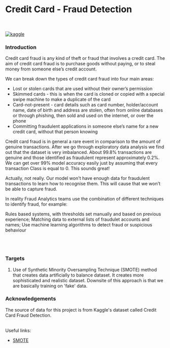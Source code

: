 # Credit Card - Fraud Detection <br><br/>

[![kaggle](https://img.shields.io/badge/_-Open_in_Kaggle-informational?style=plastic&logo=kaggle&logoColor=white&color=045bab&link=https://www.kaggle.com/code/martinab/credit-card-fraud-detection?scriptVersionId=113900916)](https://www.kaggle.com/code/martinab/credit-card-fraud-detection?scriptVersionId=113900916)

### Introduction
Credit card fraud is any kind of theft or fraud that involves a credit card. The aim of credit card fraud is to purchase goods without paying, or to steal money from someone else’s credit account.

We can break down the types of credit card fraud into four main areas:

 - Lost or stolen cards that are used without their owner’s permission
 - Skimmed cards - this is when the card is cloned or copied with a special swipe machine to make a duplicate of the card
 - Card-not-present - card details such as card number, holder/account name, date of birth and address are stolen, often from online databases or through phishing, then sold and used on the internet, or over the phone
 - Committing fraudulent applications in someone else’s name for a new credit card, without that person knowing

Credit card fraud is in general a rare event in comparison to the amount of genuine transactions. After we go through exploratory data analysis we find out that the dataset is very imbalanced. About 99.8% transactions are genuine and those identified as fraudulent represent approximately 0.2%. We can get over 99% model accuracy easily just by assuming that every transaction Class is equal to 0. This sounds great!

Actually, not really. Our model won't have enough data for fraudulent transactions to learn how to recognise them. This will cause that we won't be able to capture fraud.

In reality Fraud Analytics teams use the combination of different techniques to identify fraud, for example:

Rules based systems, with thresholds set manually and based on previous experience;
Matching data to external lists of fraudulet accounts and names;
Use machine learning algorithms to detect fraud or suspicious behaviour

<br><br/>


### Targets
 1. Use of Synthetic Minority Oversampling Technique (SMOTE) method that creates data artificially to balance dataset. It creates more sophisticated and realistic dataset. Downsite of this approach is that we are basically training on 'fake' data.


### Acknowledgements

The source of data for this project is from Kaggle's dataset called Credit Card Fraud Detection. <br><br/>

Useful links:
 - [SMOTE](https://www.youtube.com/watch?v=adHqzek--d0)
